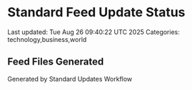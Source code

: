 # Standard Feed Update Status
Last updated: Tue Aug 26 09:40:22 UTC 2025
Categories: technology,business,world

## Feed Files Generated

Generated by Standard Updates Workflow
